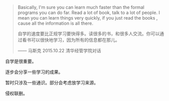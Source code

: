 > Basically, I'm sure you can learn much faster than the formal programs you can do far. Read a lot of book, talk to a lot of people. I mean you can learn things very quickly, if you just read the books , cause all the information is all there.
>
> 自学的速度要比正规学习要快得多。读很多的书，和很多人交流。你可以通过看书可以很快地学习，因为所有的信息都在那儿。
>
> —— 马斯克 2015.10.22 清华经管学院对话



自学是很重要。

逐步会分享一些学习的成果。

暂时只涉及一些通识。部分会考虑放学习来源。

侵权联删。
